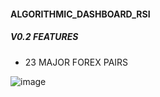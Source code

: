 #### ALGORITHMIC_DASHBOARD_RSI

##### V0.2 FEATURES
 - 23 MAJOR FOREX PAIRS

![image](https://user-images.githubusercontent.com/118682909/228320177-6b2da80c-0a13-4cac-b352-427a45fef22d.png)
